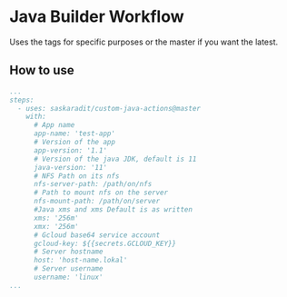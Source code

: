 # Java Builder Workflow

Uses the tags for specific purposes or the master if you want the latest.

## How to use


``` yml
...
steps:
  - uses: saskaradit/custom-java-actions@master
    with:
      # App name
      app-name: 'test-app'
      # Version of the app
      app-version: '1.1'
      # Version of the java JDK, default is 11
      java-version: '11'
      # NFS Path on its nfs
      nfs-server-path: /path/on/nfs
      # Path to mount nfs on the server
      nfs-mount-path: /path/on/server
      #Java xms and xms Default is as written
      xms: '256m'
      xmx: '256m'
      # Gcloud base64 service account
      gcloud-key: ${{secrets.GCLOUD_KEY}}
      # Server hostname
      host: 'host-name.lokal'
      # Server username
      username: 'linux'
...
```
